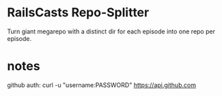 RailsCasts Repo-Splitter
========================

Turn giant megarepo with a distinct dir for each episode into one repo per episode.

notes
=====

github auth: curl -u "username:PASSWORD" https://api.github.com

